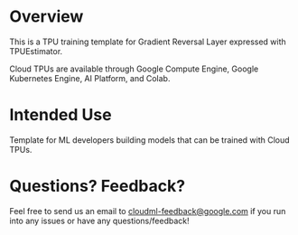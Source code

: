 # Overview
 
This is a TPU training template for Gradient Reversal Layer expressed with TPUEstimator.

Cloud TPUs are available through Google Compute Engine, Google Kubernetes Engine, AI Platform, and Colab.

 
# Intended Use

Template for ML developers building models that can be trained with Cloud TPUs.


# Questions? Feedback?
 
Feel free to send us an email to [cloudml-feedback@google.com](cloudml-feedback@google.com) if you run into any issues or have any questions/feedback!